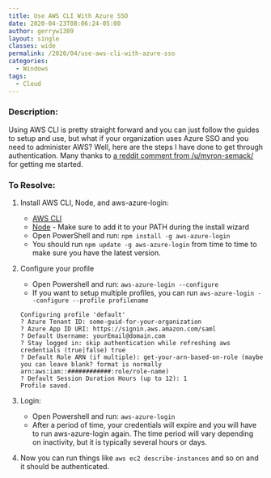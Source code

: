 ```yaml
---
title: Use AWS CLI With Azure SSO
date: 2020-04-23T08:06:24-05:00
author: gerryw1389
layout: single
classes: wide
permalink: /2020/04/use-aws-cli-with-azure-sso
categories:
  - Windows
tags:
  - Cloud
---
```

<!--more-->

### Description:

Using AWS CLI is pretty straight forward and you can just follow the guides to setup and use, but what if your organization uses Azure SSO and you need to administer AWS? Well, here are the steps I have done to get through authentication. Many thanks to [a reddit comment from /u/myron-semack/](https://www.reddit.com/r/aws/comments/9ezp3u/aws_cli_with_azure_ad_as_idp/) for getting me started.

### To Resolve:

1. Install AWS CLI, Node, and aws-azure-login:

   - [AWS CLI](https://docs.aws.amazon.com/cli/latest/userguide/install-cliv2-windows.html)
   - [Node](https://nodejs.org/en/download/) - Make sure to add it to your PATH during the install wizard
   - Open PowerShell and run: `npm install -g aws-azure-login`
   - You should run `npm update -g aws-azure-login` from time to time to make sure you have the latest version.

2. Configure your profile

   - Open Powershell and run: `aws-azure-login --configure`
   - If you want to setup multiple profiles, you can run `aws-azure-login --configure --profile profilename`

   ```escape
   Configuring profile 'default'
   ? Azure Tenant ID: some-guid-for-your-organization
   ? Azure App ID URI: https://signin.aws.amazon.com/saml
   ? Default Username: yourEmail@domain.com
   ? Stay logged in: skip authentication while refreshing aws credentials (true|false) true
   ? Default Role ARN (if multiple): get-your-arn-based-on-role (maybe you can leave blank? format is normally arn:aws:iam::############:role/role-name)
   ? Default Session Duration Hours (up to 12): 1
   Profile saved.
   ```

3. Login:

   - Open Powershell and run: `aws-azure-login`
   - After a period of time, your credentials will expire and you will have to run aws-azure-login again. The time period will vary depending on inactivity, but it is typically several hours or days.

4. Now you can run things like `aws ec2 describe-instances` and so on and it should be authenticated.
